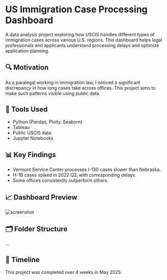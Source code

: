 # US Immigration Case Processing Dashboard

A data analysis project exploring how USCIS handles different types of immigration cases across various U.S. regions. This dashboard helps legal professionals and applicants understand processing delays and optimize application planning.

## 🔍 Motivation
As a paralegal working in immigration law, I noticed a significant discrepancy in how long cases take across offices. This project aims to make such patterns visible using public data.

## 🧰 Tools Used
- Python (Pandas, Plotly, Seaborn)
- Tableau
- Public USCIS data
- Jupyter Notebooks

## 📊 Key Findings
- Vermont Service Center processes I-130 cases slower than Nebraska.
- H-1B cases spiked in 2022 Q3, with corresponding delays.
- Some offices consistently outperform others.

## 📈 Dashboard Preview
![screenshot](dashboard/dashboard_screenshot.png)

## 🗂 Folder Structure
...

## 📅 Timeline
This project was completed over 4 weeks in May 2025.
